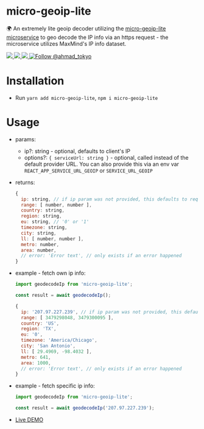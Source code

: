 # micro-geoip-lite

🌍 An extremely lite geoip decoder utilizing the [micro-geoip-lite microservice](https://github.com/A-Tokyo/micro-geoip-lite) to geo decode the IP info via an https request - the microservice utilizes MaxMind's IP info dataset.

<a href="https://npmjs.com/package/micro-geoip-lite">
  <img src="https://img.shields.io/npm/v/micro-geoip-lite.svg"></img>
  <img src="https://img.shields.io/npm/dt/micro-geoip-lite.svg"></img>
</a>
<a href="https://codecov.io/gh/A-Tokyo/micro-geoip-lite-js">
  <img src="https://img.shields.io/codecov/c/github/a-tokyo/micro-geoip-lite-js.svg"></img>
</a>
<a href="https://twitter.com/intent/follow?screen_name=ahmad_tokyo"><img src="https://img.shields.io/twitter/follow/ahmad_tokyo.svg?label=Follow%20@ahmad_tokyo" alt="Follow @ahmad_tokyo"></img></a>

# Installation
- Run `yarn add micro-geoip-lite`, `npm i micro-geoip-lite`

# Usage
- params:
  - ip?: string - optional, defaults to client's IP
  - options?: `{ serviceUrl: string }` - optional, called instead of the default provider URL. You can also provide this via an env var `REACT_APP_SERVICE_URL_GEOIP` or `SERVICE_URL_GEOIP`

- returns:
  ```js
  {
    ip: string, // if ip param was not provided, this defaults to request.ip
    range: [ number, number ],
    country: string,
    region: string,
    eu: string, // '0' or '1'
    timezone: string,
    city: string,
    ll: [ number, number ],
    metro: number,
    area: number,
    // error: 'Error text', // only exists if an error happened
  }
  ```

- example - fetch own ip info:
  ```js
  import geodecodeIp from 'micro-geoip-lite';
  
  const result = await geodecodeIp();

  {
    ip: '207.97.227.239', // if ip param was not provided, this defaults to request.ip
    range: [ 3479298048, 3479300095 ],
    country: 'US',
    region: 'TX',
    eu: '0',
    timezone: 'America/Chicago',
    city: 'San Antonio',
    ll: [ 29.4969, -98.4032 ],
    metro: 641,
    area: 1000,
    // error: 'Error text', // only exists if an error happened
  }
  ```

- example - fetch specific ip info:
  ```js
  import geodecodeIp from 'micro-geoip-lite';
  
  const result = await geodecodeIp('207.97.227.239');
  ```

- [Live DEMO](https://geoip-lite.now.sh/?ip=207.97.227.239)
